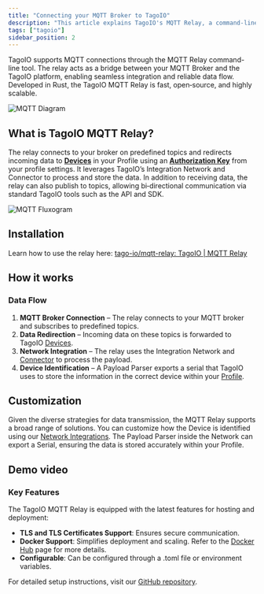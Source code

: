 ```yaml
---
title: "Connecting your MQTT Broker to TagoIO"
description: "This article explains TagoIO's MQTT Relay, a command-line tool that bridges an external MQTT broker and the TagoIO platform, and points to the repository and a demonstration video for setup and usage."
tags: ["tagoio"]
sidebar_position: 2
---
```


TagoIO supports MQTT connections through the MQTT Relay command-line tool. The relay acts as a bridge between your MQTT Broker and the TagoIO platform, enabling seamless integration and reliable data flow. Developed in Rust, the TagoIO MQTT Relay is fast, open‑source, and highly scalable.

![MQTT Diagram](/docs_imagem/tagoio/community_diagram_mqtt_broker_TagoIO_2024_1200x675@2x.png)

## What is TagoIO MQTT Relay?

The relay connects to your broker on predefined topics and redirects incoming data to **[Devices](/docs/tagoio/devices/)** in your Profile using an **[Authorization Key](/docs/tagoio/integrations/general/authorization.md)** from your profile settings. It leverages TagoIO’s Integration Network and Connector to process and store the data. In addition to receiving data, the relay can also publish to topics, allowing bi‑directional communication via standard TagoIO tools such as the API and SDK.

![MQTT Fluxogram](/docs_imagem/tagoio/mqtt_rely_fluxogram.png)

## Installation
Learn how to use the relay here: [tago-io/mqtt-relay: TagoIO | MQTT Relay](https://github.com/tago-io/mqtt-relay)

## How it works
### Data Flow
1. **MQTT Broker Connection** – The relay connects to your MQTT broker and subscribes to predefined topics.  
2. **Data Redirection** – Incoming data on these topics is forwarded to TagoIO [Devices](/docs/tagoio/devices/).  
3. **Network Integration** – The relay uses the Integration Network and [Connector](/docs/tagoio/devices/payload-parser/connector/connector-overview.md) to process the payload.  
4. **Device Identification** – A Payload Parser exports a serial that TagoIO uses to store the information in the correct device within your [Profile](/docs/tagoio/profiles/).

## Customization

 Given the diverse strategies for data transmission, the MQTT Relay supports a broad range of solutions. You can customize how the Device is identified using our [Network Integrations](/docs/tagoio/integrations/.md). The Payload Parser inside the Network can export a Serial, ensuring the data is stored accurately within your Profile.

## Demo video

<YouTube videoId="mKU73B24Osg" title="
How to connect IoT Applications to External MQTT Brokers Using MQTT Relay" />

### Key Features

The TagoIO MQTT Relay is equipped with the latest features for hosting and deployment:

- **TLS and TLS Certificates Support**: Ensures secure communication.
- **Docker Support**: Simplifies deployment and scaling. Refer to the [Docker Hub](https://hub.docker.com/r/tagoio/relay) page for more details.
- **Configurable**: Can be configured through a .toml file or environment variables.

For detailed setup instructions, visit our [GitHub repository](https://github.com/tago-io/mqtt-relay).
